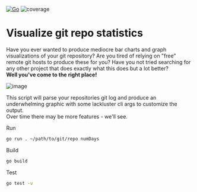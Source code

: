 [![Go](https://github.com/MikeJeffers/go-visualize-git/actions/workflows/go.yml/badge.svg)](https://github.com/MikeJeffers/go-visualize-git/actions/workflows/go.yml)
![coverage](https://raw.githubusercontent.com/MikeJeffers/go-visualize-git/badges/.badges/main/coverage.svg)
# Visualize git repo statistics

Have you ever wanted to produce mediocre bar charts and graph visualizations of your git repository?  Are you tired of relying on "free" remote git hosts to produce these for you?  Have you not tried searching for any other project that does exactly what this does but a lot better?  
**Well you've come to the right place!**  

![image](https://github.com/MikeJeffers/go-visualize-git/assets/2634337/0eaa7aa6-3750-4a38-9d1d-03b4ffa67f51)

This script will parse your repositories git log and produce an underwhelming graphic with some lackluster cli args to customize the output.  
Over time there may be more features - we'll see.

Run
```sh
go run . ~/path/to/git/repo numDays
```
Build
```sh
go build
```
Test
```sh
go test -v
```
